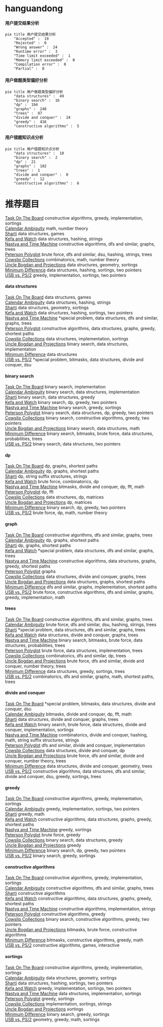 # hanguandong
<!-- tabs:start -->
#### **用户提交结果分析**

```mermaid
pie title 用户提交结果分析
    "Accepted" :  19
    "Rejected" :  0
    "Wrong answer" :  24
    "Runtime error" :  3
    "Time limit exceeded" :  1
    "Memory limit exceeded" :  0
    "Compilation error" :  0
    "Partial" :  0
```
#### **用户做题类型偏好分析**

```mermaid
pie title 用户做题类型偏好分析
    "data structures" :  49
    "binary search" :  16
    "dp" :  194
    "graphs" :  240
    "trees" :  87
    "divide and conquer" :  24
    "greedy" :  416
    "constructive algorithms" :  5
```
#### **用户错题知识点分析**

```mermaid
pie title 用户错题知识点分析
    "data structures" :  10
    "binary search" :  2
    "dp" :  21
    "graphs" :  102
    "trees" :  1
    "divide and conquer" :  0
    "greedy" :  12
    "constructive algorithms" :  6
```
<!-- tabs:end -->
# 推荐题目
[Task On The Board](http://codeforces.com/problemset/problem/1367/D)		constructive algorithms,
                        greedy,
                        implementation,
                        sortings		  
[Calendar Ambiguity](http://codeforces.com/problemset/problem/1389/E)		math,
                        number theory		  
[Sharti](http://codeforces.com/problemset/problem/494/E)		data structures,
                        games		  
[Kefa and Watch](http://codeforces.com/problemset/problem/580/E)		data structures,
                        hashing,
                        strings		  
[Nastya and Time Machine](http://codeforces.com/problemset/problem/1340/D)		constructive algorithms,
                        dfs and similar,
                        graphs,
                        trees		  
[Peterson Polyglot](http://codeforces.com/problemset/problem/778/C)		brute force,
                        dfs and similar,
                        dsu,
                        hashing,
                        strings,
                        trees		  
[Cowslip Collections](http://codeforces.com/problemset/problem/645/F)		combinatorics,
                        math,
                        number theory		  
[Uncle Bogdan and Projections](http://codeforces.com/problemset/problem/1388/E)		data structures,
                        geometry,
                        sortings		  
[Minimum Difference](http://codeforces.com/problemset/problem/1476/G)		data structures,
                        hashing,
                        sortings,
                        two pointers		  
[USB vs. PS/2](http://codeforces.com/problemset/problem/762/B)		greedy,
                        implementation,
                        sortings,
                        two pointers		  
<!-- tabs:start -->
#### **data structures**
[Task On The Board](http://codeforces.com/problemset/problem/494/E)		data structures,
                        games		  
[Calendar Ambiguity](http://codeforces.com/problemset/problem/580/E)		data structures,
                        hashing,
                        strings		  
[Sharti](http://codeforces.com/problemset/problem/1388/E)		data structures,
                        geometry,
                        sortings		  
[Kefa and Watch](http://codeforces.com/problemset/problem/1476/G)		data structures,
                        hashing,
                        sortings,
                        two pointers		  
[Nastya and Time Machine](http://codeforces.com/problemset/problem/1403/B)		*special problem,
                        data structures,
                        dfs and similar,
                        graphs,
                        trees		  
[Peterson Polyglot](http://codeforces.com/problemset/problem/525/D)		constructive algorithms,
                        data structures,
                        graphs,
                        greedy,
                        shortest paths		  
[Cowslip Collections](http://codeforces.com/problemset/problem/1154/E)		data structures,
                        implementation,
                        sortings		  
[Uncle Bogdan and Projections](https://codeforces.com/contest/1298/problem/E)		binary search,
                        data structures,
                        implementation		  
[Minimum Difference](http://codeforces.com/problemset/problem/292/E)		data structures		  
[USB vs. PS/2](http://codeforces.com/problemset/problem/1386/C)		*special problem,
                        bitmasks,
                        data structures,
                        divide and conquer,
                        dsu		  
#### **binary search**
[Task On The Board](http://codeforces.com/problemset/problem/152/B)		binary search,
                        implementation		  
[Calendar Ambiguity](https://codeforces.com/contest/1298/problem/E)		binary search,
                        data structures,
                        implementation		  
[Sharti](http://codeforces.com/problemset/problem/460/C)		binary search,
                        data structures,
                        greedy		  
[Kefa and Watch](http://codeforces.com/problemset/problem/734/C)		binary search,
                        dp,
                        greedy,
                        two pointers		  
[Nastya and Time Machine](http://codeforces.com/problemset/problem/1131/C)		binary search,
                        greedy,
                        sortings		  
[Peterson Polyglot](http://codeforces.com/problemset/problem/1492/C)		binary search,
                        data structures,
                        dp,
                        greedy,
                        two pointers		  
[Cowslip Collections](http://codeforces.com/problemset/problem/1463/D)		binary search,
                        constructive algorithms,
                        greedy,
                        two pointers		  
[Uncle Bogdan and Projections](http://codeforces.com/problemset/problem/1490/G)		binary search,
                        data structures,
                        math		  
[Minimum Difference](http://codeforces.com/problemset/problem/1479/D)		binary search,
                        bitmasks,
                        brute force,
                        data structures,
                        probabilities,
                        trees		  
[USB vs. PS/2](http://codeforces.com/problemset/problem/1436/E)		binary search,
                        data structures,
                        two pointers		  
#### **dp**
[Task On The Board](https://codeforces.com/contest/296/problem/D)		dp,
                        graphs,
                        shortest paths		  
[Calendar Ambiguity](http://codeforces.com/problemset/problem/295/B)		dp,
                        graphs,
                        shortest paths		  
[Sharti](http://codeforces.com/problemset/problem/427/D)		dp,
                        string suffix structures,
                        strings		  
[Kefa and Watch](http://codeforces.com/problemset/problem/258/B)		brute force,
                        combinatorics,
                        dp		  
[Nastya and Time Machine](http://codeforces.com/problemset/problem/914/G)		bitmasks,
                        divide and conquer,
                        dp,
                        fft,
                        math		  
[Peterson Polyglot](http://codeforces.com/problemset/problem/300/D)		dp,
                        fft		  
[Cowslip Collections](http://codeforces.com/problemset/problem/1380/F)		data structures,
                        dp,
                        matrices		  
[Uncle Bogdan and Projections](http://codeforces.com/problemset/problem/576/D)		dp,
                        matrices		  
[Minimum Difference](http://codeforces.com/problemset/problem/734/C)		binary search,
                        dp,
                        greedy,
                        two pointers		  
[USB vs. PS/2](http://codeforces.com/problemset/problem/1512/G)		brute force,
                        dp,
                        math,
                        number theory		  
#### **graph**
[Task On The Board](http://codeforces.com/problemset/problem/1340/D)		constructive algorithms,
                        dfs and similar,
                        graphs,
                        trees		  
[Calendar Ambiguity](https://codeforces.com/contest/296/problem/D)		dp,
                        graphs,
                        shortest paths		  
[Sharti](http://codeforces.com/problemset/problem/295/B)		dp,
                        graphs,
                        shortest paths		  
[Kefa and Watch](http://codeforces.com/problemset/problem/1403/B)		*special problem,
                        data structures,
                        dfs and similar,
                        graphs,
                        trees		  
[Nastya and Time Machine](http://codeforces.com/problemset/problem/525/D)		constructive algorithms,
                        data structures,
                        graphs,
                        greedy,
                        shortest paths		  
[Peterson Polyglot](https://codeforces.com/contest/1162/problem/C)		graphs		  
[Cowslip Collections](http://codeforces.com/problemset/problem/757/G)		data structures,
                        divide and conquer,
                        graphs,
                        trees		  
[Uncle Bogdan and Projections](http://codeforces.com/problemset/problem/464/E)		data structures,
                        graphs,
                        shortest paths		  
[Minimum Difference](http://codeforces.com/problemset/problem/1105/D)		dfs and similar,
                        graphs,
                        implementation,
                        shortest paths		  
[USB vs. PS/2](http://codeforces.com/problemset/problem/1487/C)		brute force,
                        constructive algorithms,
                        dfs and similar,
                        graphs,
                        greedy,
                        implementation,
                        math		  
#### **trees**
[Task On The Board](http://codeforces.com/problemset/problem/1340/D)		constructive algorithms,
                        dfs and similar,
                        graphs,
                        trees		  
[Calendar Ambiguity](http://codeforces.com/problemset/problem/778/C)		brute force,
                        dfs and similar,
                        dsu,
                        hashing,
                        strings,
                        trees		  
[Sharti](http://codeforces.com/problemset/problem/1403/B)		*special problem,
                        data structures,
                        dfs and similar,
                        graphs,
                        trees		  
[Kefa and Watch](http://codeforces.com/problemset/problem/757/G)		data structures,
                        divide and conquer,
                        graphs,
                        trees		  
[Nastya and Time Machine](http://codeforces.com/problemset/problem/1479/D)		binary search,
                        bitmasks,
                        brute force,
                        data structures,
                        probabilities,
                        trees		  
[Peterson Polyglot](http://codeforces.com/problemset/problem/1511/C)		brute force,
                        data structures,
                        implementation,
                        trees		  
[Cowslip Collections](http://codeforces.com/problemset/problem/1499/F)		combinatorics,
                        dfs and similar,
                        dp,
                        trees		  
[Uncle Bogdan and Projections](http://codeforces.com/problemset/problem/1491/E)		brute force,
                        dfs and similar,
                        divide and conquer,
                        number theory,
                        trees		  
[Minimum Difference](http://codeforces.com/problemset/problem/1466/D)		data structures,
                        greedy,
                        sortings,
                        trees		  
[USB vs. PS/2](http://codeforces.com/problemset/problem/1495/D)		combinatorics,
                        dfs and similar,
                        graphs,
                        math,
                        shortest paths,
                        trees		  
#### **divide and conquer**
[Task On The Board](http://codeforces.com/problemset/problem/1386/C)		*special problem,
                        bitmasks,
                        data structures,
                        divide and conquer,
                        dsu		  
[Calendar Ambiguity](http://codeforces.com/problemset/problem/914/G)		bitmasks,
                        divide and conquer,
                        dp,
                        fft,
                        math		  
[Sharti](http://codeforces.com/problemset/problem/757/G)		data structures,
                        divide and conquer,
                        graphs,
                        trees		  
[Kefa and Watch](http://codeforces.com/problemset/problem/1461/D)		binary search,
                        brute force,
                        data structures,
                        divide and conquer,
                        implementation,
                        sortings		  
[Nastya and Time Machine](http://codeforces.com/problemset/problem/1466/G)		combinatorics,
                        divide and conquer,
                        hashing,
                        math,
                        string suffix structures,
                        strings		  
[Peterson Polyglot](http://codeforces.com/problemset/problem/1490/D)		dfs and similar,
                        divide and conquer,
                        implementation		  
[Cowslip Collections](https://codeforces.com/contest/1483/problem/C)		data structures,
                        divide and conquer,
                        dp		  
[Uncle Bogdan and Projections](http://codeforces.com/problemset/problem/1491/E)		brute force,
                        dfs and similar,
                        divide and conquer,
                        number theory,
                        trees		  
[Minimum Difference](http://codeforces.com/problemset/problem/1303/G)		data structures,
                        divide and conquer,
                        geometry,
                        trees		  
[USB vs. PS/2](http://codeforces.com/problemset/problem/1494/D)		constructive algorithms,
                        data structures,
                        dfs and similar,
                        divide and conquer,
                        dsu,
                        greedy,
                        sortings,
                        trees		  
#### **greedy**
[Task On The Board](http://codeforces.com/problemset/problem/1367/D)		constructive algorithms,
                        greedy,
                        implementation,
                        sortings		  
[Calendar Ambiguity](http://codeforces.com/problemset/problem/762/B)		greedy,
                        implementation,
                        sortings,
                        two pointers		  
[Sharti](http://codeforces.com/problemset/problem/1203/B)		greedy,
                        math		  
[Kefa and Watch](http://codeforces.com/problemset/problem/525/D)		constructive algorithms,
                        data structures,
                        graphs,
                        greedy,
                        shortest paths		  
[Nastya and Time Machine](http://codeforces.com/problemset/problem/1132/B)		greedy,
                        sortings		  
[Peterson Polyglot](https://codeforces.com/contest/1229/problem/A)		brute force,
                        greedy		  
[Cowslip Collections](http://codeforces.com/problemset/problem/460/C)		binary search,
                        data structures,
                        greedy		  
[Uncle Bogdan and Projections](http://codeforces.com/problemset/problem/1077/B)		greedy		  
[Minimum Difference](http://codeforces.com/problemset/problem/734/C)		binary search,
                        dp,
                        greedy,
                        two pointers		  
[USB vs. PS/2](http://codeforces.com/problemset/problem/1131/C)		binary search,
                        greedy,
                        sortings		  
#### **constructive algorithms**
[Task On The Board](http://codeforces.com/problemset/problem/1367/D)		constructive algorithms,
                        greedy,
                        implementation,
                        sortings		  
[Calendar Ambiguity](http://codeforces.com/problemset/problem/1340/D)		constructive algorithms,
                        dfs and similar,
                        graphs,
                        trees		  
[Sharti](http://codeforces.com/problemset/problem/301/A)		constructive algorithms		  
[Kefa and Watch](http://codeforces.com/problemset/problem/525/D)		constructive algorithms,
                        data structures,
                        graphs,
                        greedy,
                        shortest paths		  
[Nastya and Time Machine](http://codeforces.com/problemset/problem/923/D)		constructive algorithms,
                        implementation,
                        strings		  
[Peterson Polyglot](http://codeforces.com/problemset/problem/1493/A)		constructive algorithms,
                        greedy		  
[Cowslip Collections](http://codeforces.com/problemset/problem/1463/D)		binary search,
                        constructive algorithms,
                        greedy,
                        two pointers		  
[Uncle Bogdan and Projections](https://codeforces.com/contest/1456/problem/B)		bitmasks,
                        brute force,
                        constructive algorithms		  
[Minimum Difference](http://codeforces.com/problemset/problem/1492/D)		bitmasks,
                        constructive algorithms,
                        greedy,
                        math		  
[USB vs. PS/2](https://codeforces.com/contest/1504/problem/D)		constructive algorithms,
                        games,
                        interactive		  
#### **sortings**
[Task On The Board](http://codeforces.com/problemset/problem/1367/D)		constructive algorithms,
                        greedy,
                        implementation,
                        sortings		  
[Calendar Ambiguity](http://codeforces.com/problemset/problem/1388/E)		data structures,
                        geometry,
                        sortings		  
[Sharti](http://codeforces.com/problemset/problem/1476/G)		data structures,
                        hashing,
                        sortings,
                        two pointers		  
[Kefa and Watch](http://codeforces.com/problemset/problem/762/B)		greedy,
                        implementation,
                        sortings,
                        two pointers		  
[Nastya and Time Machine](http://codeforces.com/problemset/problem/1154/E)		data structures,
                        implementation,
                        sortings		  
[Peterson Polyglot](http://codeforces.com/problemset/problem/1132/B)		greedy,
                        sortings		  
[Cowslip Collections](http://codeforces.com/problemset/problem/1220/A)		implementation,
                        sortings,
                        strings		  
[Uncle Bogdan and Projections](http://codeforces.com/problemset/problem/984/A)		sortings		  
[Minimum Difference](http://codeforces.com/problemset/problem/1131/C)		binary search,
                        greedy,
                        sortings		  
[USB vs. PS/2](https://codeforces.com/contest/1496/problem/C)		geometry,
                        greedy,
                        math,
                        sortings		  
<!-- tabs:end -->
